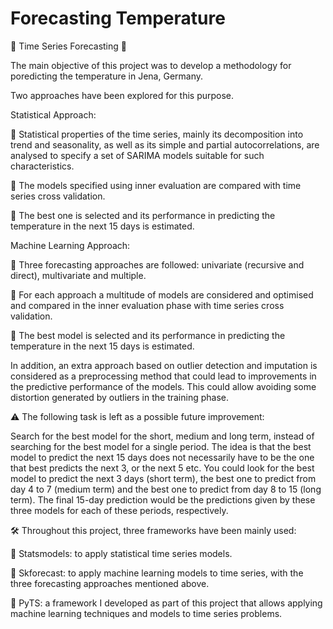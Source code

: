# Forecasting Temperature

🚩 Time Series Forecasting 🚩

The main objective of this project was to develop a methodology for poredicting the temperature in Jena, Germany.

Two approaches have been explored for this purpose.

Statistical Approach:

🔸 Statistical properties of the time series, mainly its decomposition into trend and seasonality, as well as its simple and partial autocorrelations, are analysed to specify a set of SARIMA models suitable for such characteristics.

🔸 The models specified using inner evaluation are compared with time series cross validation.

🔸 The best one is selected and its performance in predicting the temperature in the next 15 days is estimated.

Machine Learning Approach:

🔸 Three forecasting approaches are followed: univariate (recursive and direct), multivariate and multiple.

🔸 For each approach a multitude of models are considered and optimised and compared in the inner evaluation phase with time series cross validation.

🔸 The best model is selected and its performance in predicting the temperature in the next 15 days is estimated.

In addition, an extra approach based on outlier detection and imputation is considered as a preprocessing method that could lead to improvements in the predictive performance of the models. This could allow avoiding some distortion generated by outliers in the training phase.

⚠️ The following task is left as a possible future improvement: 

Search for the best model for the short, medium and long term, instead of searching for the best model for a single period. 
The idea is that the best model to predict the next 15 days does not necessarily have to be the one that best predicts the next 3, or the next 5 etc.
You could look for the best model to predict the next 3 days (short term), the best one to predict from day 4 to 7 (medium term) and the best one to predict from day 8 to 15 (long term). The final 15-day prediction would be the predictions given by these three models for each of these periods, respectively.

🛠 Throughout this project, three frameworks have been mainly used: 

🔸 Statsmodels: to apply statistical time series models.

🔸 Skforecast: to apply machine learning models to time series, with the three forecasting approaches mentioned above.

🔸 PyTS: a framework I developed as part of this project that allows applying machine learning techniques and models to time series problems. 


```{tableofcontents}
```
